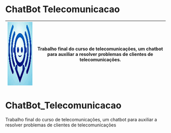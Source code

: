 # ChatBot Telecomunicacao

| <img src="assets/logo.png" alt="logo" id="imagem" width="215" height="200"> | Trabalho final do curso de telecomunicações, um chatbot para auxiliar a resolver problemas de clientes de telecomunicações.  |
|-----------------------------------------|---------------------|




# ChatBot_Telecomunicacao
Trabalho final do curso de telecomunicações, um chatbot para auxiliar a resolver problemas de clientes de telecomunicações
